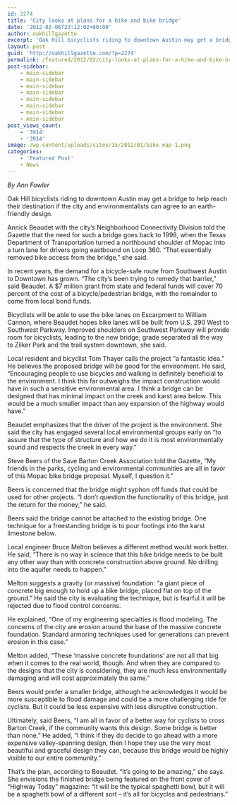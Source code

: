 ```yaml
---
id: 2274
title: 'City looks at plans for a hike and bike bridge'
date: '2012-02-06T23:12:02+00:00'
author: oakhillgazette
excerpt: 'Oak Hill bicyclists riding to downtown Austin may get a bridge to help reach their destination if the city and environmentalists can agree to an earth-friendly design. Annick Beaudet with the city’s Neighborhood Connectivity Division told the Gazette that the need for such a bridge goes back to 1998, when the Texas Department of Transportation turned a northbound shoulder of Mopac into a turn lane for drivers going eastbound on Loop 360.'
layout: post
guid: 'http://oakhillgazette.com/?p=2274'
permalink: /featured/2012/02/city-looks-at-plans-for-a-hike-and-bike-bridge/
post-sidebar:
    - main-sidebar
    - main-sidebar
    - main-sidebar
    - main-sidebar
    - main-sidebar
    - main-sidebar
    - main-sidebar
    - main-sidebar
post_views_count:
    - '3914'
    - '3914'
image: /wp-content/uploads/sites/15/2012/01/bike_map-1.png
categories:
    - 'Featured Post'
    - News
---
```


*By Ann Fowler*

Oak Hill bicyclists riding to downtown Austin may get a bridge to help reach their destination if the city and environmentalists can agree to an earth-friendly design.

Annick Beaudet with the city’s Neighborhood Connectivity Division told the Gazette that the need for such a bridge goes back to 1998, when the Texas Department of Transportation turned a northbound shoulder of Mopac into a turn lane for drivers going eastbound on Loop 360. “That essentially removed bike access from the bridge,” she said.

In recent years, the demand for a bicycle-safe route from Southwest Austin to Downtown has grown. “The city’s been trying to remedy that barrier,” said Beaudet. A $7 million grant from state and federal funds will cover 70 percent of the cost of a bicycle/pedestrian bridge, with the remainder to come from local bond funds.

Bicyclists will be able to use the bike lanes on Escarpment to William Cannon, where Beaudet hopes bike lanes will be built from U.S. 290 West to Southwest Parkway. Improved shoulders on Southwest Parkway will provide room for bicyclists, leading to the new bridge, grade separated all the way to Zilker Park and the trail system downtown, she said.

Local resident and bicyclist Tom Thayer calls the project “a fantastic idea.” He believes the proposed bridge will be good for the environment. He said, “Encouraging people to use bicycles and walking is definitely beneficial to the environment. I think this far outweighs the impact construction would have in such a sensitive environmental area. I think a bridge can be designed that has minimal impact on the creek and karst area below. This would be a much smaller impact than any expansion of the highway would have.”

Beaudet emphasizes that the driver of the project is the environment. She said the city has engaged several local environmental groups early on “to assure that the type of structure and how we do it is most environmentally sound and respects the creek in every way.”

Steve Beers of the Save Barton Creek Association told the Gazette, “My friends in the parks, cycling and environmental communities are all in favor of this Mopac bike bridge proposal. Myself, I question it.”

Beers is concerned that the bridge might syphon off funds that could be used for other projects. “I don’t question the functionality of this bridge, just the return for the money,” he said.

Beers said the bridge cannot be attached to the existing bridge. One technique for a freestanding bridge is to pour footings into the karst limestone below.

Local engineer Bruce Melton believes a different method would work better. He said, “There is no way in science that this bike bridge needs to be built any other way than with concrete construction above ground. No drilling into the aquifer needs to happen.”

Melton suggests a gravity (or massive) foundation: “a giant piece of concrete big enough to hold up a bike bridge, placed flat on top of the ground.” He said the city is evaluating the technique, but is fearful it will be rejected due to flood control concerns.

He explained, “One of my engineering specialties is flood modeling. The concerns of the city are erosion around the base of the massive concrete foundation. Standard armoring techniques used for generations can prevent erosion in this case.”

Melton added, “These ‘massive concrete foundations’ are not all that big when it comes to the real world, though. And when they are compared to the designs that the city is considering, they are much less environmentally damaging and will cost approximately the same.”

Beers would prefer a smaller bridge, although he acknowledges it would be more susceptible to flood damage and could be a more challenging ride for cyclists. But it could be less expensive with less disruptive construction.

Ultimately, said Beers, “I am all in favor of a better way for cyclists to cross Barton Creek, if the community wants this design. Some bridge is better than none.” He added, “I think if they do decide to go ahead with a more expensive valley-spanning design, then I hope they use the very most beautiful and graceful design they can, because this bridge would be highly visible to our entire community.”

That’s the plan, according to Beaudet. “It’s going to be amazing,” she says. She envisions the finished bridge being featured on the front cover of “Highway Today” magazine: “It will be the typical spaghetti bowl, but it will be a spaghetti bowl of a different sort – it’s all for bicycles and pedestrians.”